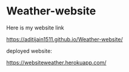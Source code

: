 # Weather-website

Here is my website link

https://aditijain1511.github.io/Weather-website/

deployed website:

https://websiteweather.herokuapp.com/
